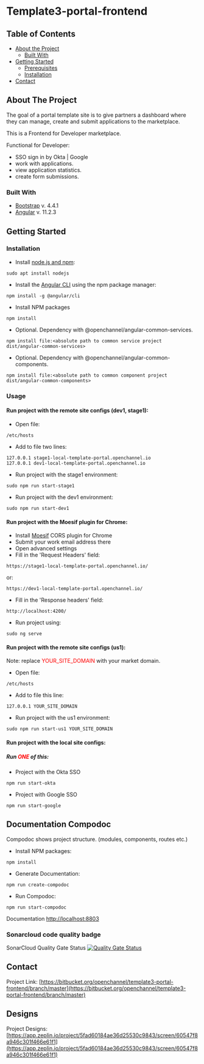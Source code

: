 # Template3-portal-frontend

## Table of Contents

* [About the Project](#about-the-project)
  * [Built With](#built-with)
* [Getting Started](#getting-started)
  * [Prerequisites](#prerequisites)
  * [Installation](#installation)
* [Contact](#contact)

## About The Project

The goal of a portal template site is to give partners a dashboard where they can manage, create and submit applications to the marketplace.

This is a Frontend for Developer marketplace.

Functional for Developer:
- SSO sign in by Okta | Google
- work with applications.
- view application statistics.
- create form submissions.

### Built With
- [Bootstrap](https://getbootstrap.com) v. 4.4.1
- [Angular](https://angular.io) v. 11.2.3

## Getting Started
   
### Installation

- Install [node.js and npm](https://linuxize.com/post/how-to-install-node-js-on-ubuntu-18.04/):
```
sudo apt install nodejs
```
- Install the [Angular CLI](https://angular.io/cli) using the npm package manager:
```
npm install -g @angular/cli
```
- Install NPM packages
```
npm install
```
- Optional. Dependency with @openchannel/angular-common-services.
```
npm install file:<absolute path to common service project dist/angular-common-services>
```
- Optional. Dependency with @openchannel/angular-common-components.
```
npm install file:<absolute path to common component project dist/angular-common-components>
```

### Usage

#### Run project with the remote site configs (dev1, stage1):

- Open file:
```
/etc/hosts
```
- Add to file two lines:
```
127.0.0.1 stage1-local-template-portal.openchannel.io
127.0.0.1 dev1-local-template-portal.openchannel.io
```
- Run project with the stage1 environment:
```
sudo npm run start-stage1
```
- Run project with the dev1 environment:
```
sudo npm run start-dev1
```

####  Run project with the Moesif plugin for Chrome:

- Install [Moesif](https://chrome.google.com/webstore/detail/moesif-origin-cors-change/digfbfaphojjndkpccljibejjbppifbc/related) CORS plugin for Chrome
- Submit your work email address there
- Open advanced settings
- Fill in the 'Request Headers' field:
```
https://stage1-local-template-portal.openchannel.io/
```
or:
```
https://dev1-local-template-portal.openchannel.io/
```
- Fill in the 'Response headers' field:
```
http://localhost:4200/
```
- Run project using:
```
sudo ng serve
```

####  Run project with the remote site configs (us1):
Note: replace <font color="red">YOUR_SITE_DOMAIN</font> with your market domain.

- Open file:
```
/etc/hosts
```
- Add to file this line:
```
127.0.0.1 YOUR_SITE_DOMAIN
```
- Run project with the us1 environment:
```
sudo npm run start-us1 YOUR_SITE_DOMAIN
```

#### Run project with the local site configs:

##### Run <font color="red">ONE</font> of this:

- Project with the Okta SSO
```
npm run start-okta
```
- Project with Google SSO
```
npm run start-google
```

## Documentation Compodoc
Compodoc shows project structure. (modules, components, routes etc.)

- Install NPM packages:
```
npm install
```
- Generate Documentation:
```
npm run create-compodoc
```
- Run Compodoc:
```
npm run start-compodoc
```

Documentation [http://localhost:8803](http://localhost:8803)

### Sonarcloud code quality badge

SonarCloud Quality Gate Status [![Quality Gate Status](https://sonarcloud.io/api/project_badges/measure?project=openchannel_template3-portal-frontend&metric=alert_status&token=3be31c8f86a9d425e8a04bb3c1e624897c81eb62)](https://sonarcloud.io/dashboard?id=openchannel_template3-portal-frontend)

## Contact

Project Link: [https://bitbucket.org/openchannel/template3-portal-frontend/branch/master](https://bitbucket.org/openchannel/template3-portal-frontend/branch/master)

## Designs

Project Designs: [https://app.zeplin.io/project/5fad60184ae36d25530c9843/screen/60547f8a946c301f466e61f1](https://app.zeplin.io/project/5fad60184ae36d25530c9843/screen/60547f8a946c301f466e61f1)
